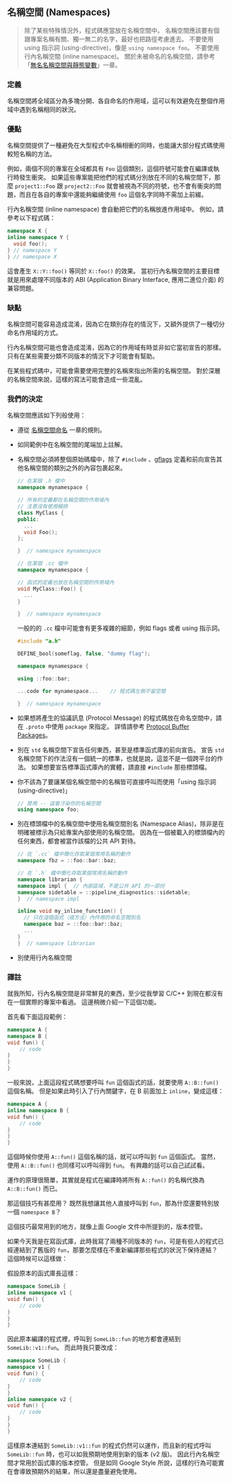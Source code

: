 ## 名稱空間 (Namespaces)

> 除了某些特殊情況外，程式碼應當放在名稱空間中。 名稱空間應該要有個跟專案名稱有關、獨一無二的名字，最好也把路徑考慮進去。 不要使用 using 指示詞 (using-directive)，像是 `using namespace foo`。 不要使用行內名稱空間 (inline namespace)。 關於未被命名的名稱空間，請參考「[無名名稱空間與靜態變數](unnamed-namespace-and-static-variables.md)」一章。

### 定義

名稱空間將全域區分為多塊分開、各自命名的作用域，這可以有效避免在整個作用域中遇到名稱相同的狀況。

### 優點

名稱空間提供了一種避免在大型程式中名稱相衝的同時，也能讓大部分程式碼使用較短名稱的方法。

例如，兩個不同的專案在全域都具有 `Foo` 這個類別，這個符號可能會在編譯或執行時發生衝突。 如果這些專案能把他們的程式碼分別放在不同的名稱空間下，那麼 `project1::Foo` 跟 `project2::Foo` 就會被視為不同的符號，也不會有衝突的問題，而且在各自的專案中還能夠繼續使用 `foo` 這個名字同時不需加上前綴。

行內名稱空間 (inline namespace) 會自動把它們的名稱放進作用域中。 例如，請參考以下程式碼：

```c++
namespace X {
inline namespace Y {
  void foo();
} // namespace Y
} // namespace X
```

這會產生 `X::Y::foo()` 等同於 `X::foo()` 的效果。 當初行內名稱空間的主要目標就是用來處理不同版本的 ABI (Application Binary Interface, 應用二進位介面) 的兼容問題。

### 缺點

名稱空間可能容易造成混淆，因為它在類別存在的情況下，又額外提供了一種切分命名作用域的方式。

行內名稱空間可能也會造成混淆，因為它的作用域有時並非如它當初宣告的那樣。 只有在某些需要分類不同版本的情況下才可能會有幫助。

在某些程式碼中，可能會需要使用完整的名稱來指出所需的名稱空間。 對於深層的名稱空間來說，這樣的寫法可能會造成一些混亂。

### 我們的決定

名稱空間應該如下列般使用：

- 遵從 [名稱空間命名](#) 一章的規則。
- 如同範例中在名稱空間的尾端加上註解。
- 名稱空間必須將整個原始碼檔中，除了 `#include` 、[gflags](https://gflags.github.io/gflags/) 定義和前向宣告其他名稱空間的類別之外的內容包裹起來。

  ```c++
  // 在某個 .h 檔中
  namespace mynamespace {

  // 所有的定義都在名稱空間的作用域內
  // 注意沒有使用縮排
  class MyClass {
  public:
    ...
    void Foo();
  };

  }  // namespace mynamespace
  ```

  ```c++
  // 在某個 .cc 檔中
  namespace mynamespace {

  // 函式的定義也放在名稱空間的作用域內
  void MyClass::Foo() {
    ...
  }

  }  // namespace mynamespace
  ```

  一般的的 `.cc` 檔中可能會有更多複雜的細節，例如 flags 或者 using 指示詞。

  ```c++
  #include "a.h"

  DEFINE_bool(someflag, false, "dummy flag");

  namespace mynamespace {

  using ::foo::bar;

  ...code for mynamespace...    // 程式碼左側不留空間

  }  // namespace mynamespace
  ```

- 如果想將產生的協議訊息 (Protocol Message) 的程式碼放在命名空間中，請在 `.proto` 中使用 `package` 來指定。 詳情請參考 [Protocol Buffer Packages](https://developers.google.com/protocol-buffers/docs/reference/cpp-generated#package)。
- 別在 `std` 名稱空間下宣告任何東西，甚至是標準函式庫的前向宣告。 宣告 `std` 名稱空間下的作法沒有一個統一的標準，也就是說，這並不是一個跨平台的作法。 如果想要宣告標準函式庫內的實體，請直接 `#include` 那些標頭檔。
- 你不該為了要讓某個名稱空間中的名稱皆可直接呼叫而使用「using 指示詞 (using-directive)」

  ```c++
  // 禁用 -- 這會汙染你的名稱空間
  using namespace foo;
  ```

- 別在標頭檔中的名稱空間中使用名稱空間別名 (Namespace Alias)，除非是在明確被標示為只給專案內部使用的名稱空間。 因為在一個被載入的標頭檔內的任何東西，都會被當作該檔的公共 API 對待。

  ```c++
  // 在 `.cc` 檔中簡化存取某個常用名稱的動作
  namespace fbz = ::foo::bar::baz;
  ```

  ```c++
  // 在 `.h` 檔中簡化存取某個常用名稱的動作
  namespace librarian {
  namespace impl {  // 內部區域，不是公共 API 的一部份
  namespace sidetable = ::pipeline_diagnostics::sidetable;
  }  // namespace impl

  inline void my_inline_function() {
    // 只在這個函式（或方法）內作用的命名空間別名
    namespace baz = ::foo::bar::baz;
    ...
  }
  }  // namespace librarian
  ```

- 別使用行內名稱空間

### 譯註

就我所知，行內名稱空間是非常鮮見的東西，至少從我學習 C/C++ 到現在都沒有在一個實際的專案中看過。 這邊稍微介紹一下這個功能。

首先看下面這段範例：

```c++
namespace A {
namespace B {
void fun() {
    // code
}
}
}
```

一般來說，上面這段程式碼想要呼叫 `fun` 這個函式的話，就要使用 `A::B::fun()` 這個名稱。 但是如果此時引入了行內關鍵字，在 B 前面加上 `inline`，變成這樣：

```c++
namespace A {
inline namespace B {
void fun() {
    // code
}
}
}
```

這個時候你使用 `A::fun()` 這個名稱的話，就可以呼叫到 `fun` 這個函式。 當然，使用 `A::B::fun()` 也同樣可以呼叫得到 `fun`。 有興趣的話可以自己試試看。

運作的原理很簡單，其實就是程式在編譯時將所有 `A::fun()` 的名稱代換為 `A::B::fun()` 而已。

那這個技巧有甚麼用？ 既然我想讓其他人直接呼叫到 `fun`，那為什麼還要特別放一個 `namespace B`？

這個技巧最常用到的地方，就像上面 Google 文件中所提到的，版本控管。

如果今天我是在寫函式庫，此時我寫了兩種不同版本的 `fun`，可是有些人的程式已經連結到了舊版的 `fun`，那要怎麼樣在不重新編譯那些程式的狀況下保持連結？ 這個時候可以這樣做：

假設原本的函式庫長這樣：

```c++
namespace SomeLib {
inline namespace v1 {
void fun() {
    // code
}
}
}
```

因此原本編譯的程式裡，呼叫到 `SomeLib::fun` 的地方都會連結到 `SomeLib::v1::fun`。 而此時我只要改成：

```c++
namespace SomeLib {
namespace v1 {
void fun() {
    // code
}
}
inline namespace v2 {
void fun() {
    // code
}
}
}
```

這樣原本連結到 `SomeLib::v1::fun` 的程式仍然可以運作，而且新的程式呼叫 `SomeLib::fun` 時，也可以如我預期地使用到新的版本 (v2 版)。 因此行內名稱空間才常用於函式庫的版本控管。 但是如同 Google Style 所說，這樣的行為可能實在會導致預期外的結果，所以還是盡量避免使用。
